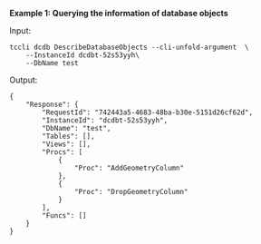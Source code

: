 **Example 1: Querying the information of database objects**



Input: 

```
tccli dcdb DescribeDatabaseObjects --cli-unfold-argument  \
    --InstanceId dcdbt-52s53yyh\
    --DbName test
```

Output: 
```
{
    "Response": {
        "RequestId": "742443a5-4683-48ba-b30e-5151d26cf62d",
        "InstanceId": "dcdbt-52s53yyh",
        "DbName": "test",
        "Tables": [],
        "Views": [],
        "Procs": [
            {
                "Proc": "AddGeometryColumn"
            },
            {
                "Proc": "DropGeometryColumn"
            }
        ],
        "Funcs": []
    }
}
```

